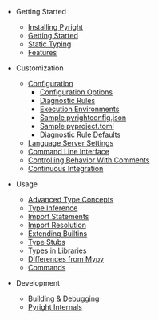- Getting Started

  - [Installing Pyright](installation.md)
  - [Getting Started](getting-started.md)
  - [Static Typing](type-concepts.md)
  - [Features](features.md)

- Customization

  - [Configuration](configuration.md)
    - [Configuration Options](configuration.md#main-configuration-options)
    - [Diagnostic Rules](configuration.md#type-check-diagnostics-settings)
    - [Execution Environments](configuration.md#execution-environment-options)
    - [Sample pyrightconfig.json](configuration.md#sample-config-file)
    - [Sample pyproject.toml](configuration.md#sample-pyprojecttoml-file)
    - [Diagnostic Rule Defaults](configuration.md#diagnostic-rule-defaults)
  - [Language Server Settings](settings.md)
  - [Command Line Interface](command-line.md)
  - [Controlling Behavior With Comments](comments.md)
  - [Continuous Integration](ci-integration.md)
  
- Usage

  - [Advanced Type Concepts](type-concepts-advanced.md)
  - [Type Inference](type-inference.md)
  - [Import Statements](import-statements.md)
  - [Import Resolution](import-resolution.md)
  - [Extending Builtins](builtins.md)
  - [Type Stubs](type-stubs.md)
  - [Types in Libraries](typed-libraries.md)
  - [Differences from Mypy](mypy-comparison.md)
  - [Commands](commands.md)

- Development

  - [Building & Debugging](build-debug.md)
  - [Pyright Internals](internals.md)


